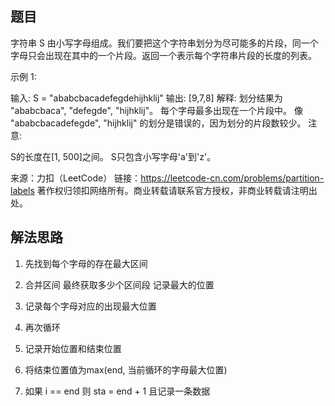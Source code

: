 
## 题目
字符串 S 由小写字母组成。我们要把这个字符串划分为尽可能多的片段，同一个字母只会出现在其中的一个片段。返回一个表示每个字符串片段的长度的列表。

示例 1:

输入: S = "ababcbacadefegdehijhklij"
输出: [9,7,8]
解释:
划分结果为 "ababcbaca", "defegde", "hijhklij"。
每个字母最多出现在一个片段中。
像 "ababcbacadefegde", "hijhklij" 的划分是错误的，因为划分的片段数较少。
注意:

S的长度在[1, 500]之间。
S只包含小写字母'a'到'z'。

来源：力扣（LeetCode）
链接：https://leetcode-cn.com/problems/partition-labels
著作权归领扣网络所有。商业转载请联系官方授权，非商业转载请注明出处。

## 解法思路

1. 先找到每个字母的存在最大区间
2. 合并区间 最终获取多少个区间段 记录最大的位置

1. 记录每个字母对应的出现最大位置
2. 再次循环
  1. 记录开始位置和结束位置
  2. 将结束位置值为max(end, 当前循环的字母最大位置)
  3. 如果 i == end 则  sta = end + 1 且记录一条数据